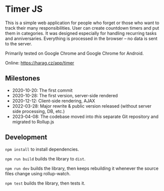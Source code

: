 # Timer JS
This is a simple web application for people who forget or those who want to track their many responsibilities.
User can create countdown timers and put them in categories.
It was designed especially for handling recurring tasks and anniversaries.
Everything is processed in the browser – no data is sent to the server.

Primarily tested on Google Chrome and Google Chrome for Android.

Online: https://harag.cz/app/timer

## Milestones
- 2020-10-20: The first commit
- 2020-10-28: The first version, server-side rendered
- 2020-12-12: Client-side rendering, AJAX
- 2022-03-28: Major rewrite & public version released (without server side processing, DB, etc.)
- 2023-04-08: The codebase moved into *this* separate Git repository and migrated to Rollup.js

## Development

`npm install` to install dependencies.

`npm run build` builds the library to `dist`.

`npm run dev` builds the library, then keeps rebuilding it whenever the source files change using rollup-watch.

`npm test` builds the library, then tests it.
